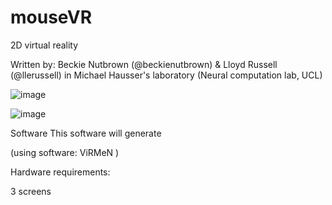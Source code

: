 # mouseVR
2D virtual reality 

Written by: Beckie Nutbrown (@beckienutbrown) & Lloyd Russell (@llerussell) in Michael Hausser's laboratory (Neural computation lab, UCL)


![image](https://i.imgur.com/8oDdlv5.png)

![image](https://i.imgur.com/koTY4e2.gif)




Software 
This software will generate 

(using software: ViRMeN )

Hardware requirements:

3 screens 
